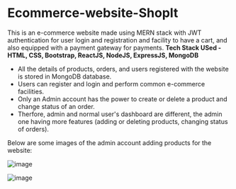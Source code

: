 # Ecommerce-website-ShopIt
This is an e-commerce website made using MERN stack with JWT authentication for user login and registration and facility to have a cart, and also equipped with a payment gateway for payments.
**Tech Stack USed - HTML, CSS, Bootstrap, ReactJS, NodeJS, ExpressJS, MongoDB**

- All the details of products, orders, and users registered with the website is stored in MongoDB database.
- Users can register and login and perform common e-commerce facilities.
- Only an Admin account has the power to create or delete a product and change status of an order.
- Therfore, admin and normal user's dashboard are different, the admin one having more features (adding or deleting products, changing status of orders).

Below are some images of the admin account adding products for the website:

![image](https://github.com/ps28gh/Ecommerce-website-ShopIt/assets/85683350/a4e3bde6-fd77-41f1-82d6-1930acade754)

![image](https://github.com/ps28gh/Ecommerce-website-ShopIt/assets/85683350/ec60189e-de40-4217-b412-1fab4413bbd2)

